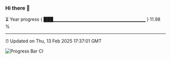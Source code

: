 ### Hi there 👋

⏳ Year progress { ███▁▁▁▁▁▁▁▁▁▁▁▁▁▁▁▁▁▁▁▁▁▁▁▁▁▁▁ } 11.98 %

---

⏰ Updated on Thu, 13 Feb 2025 17:37:01 GMT

![Progress Bar CI](https://github.com/IshwaranRudhara/GIT-ACTION/workflows/Progress%20Bar%20CI/badge.svg)
